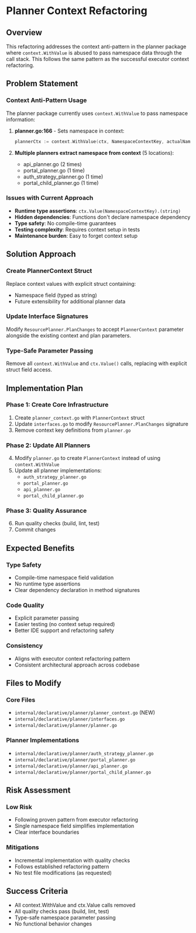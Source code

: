 # Planner Context Refactoring

## Overview
This refactoring addresses the context anti-pattern in the planner package where `context.WithValue` is abused to pass namespace data through the call stack. This follows the same pattern as the successful executor context refactoring.

## Problem Statement

### Context Anti-Pattern Usage
The planner package currently uses `context.WithValue` to pass namespace information:

1. **planner.go:166** - Sets namespace in context:
   ```go
   plannerCtx := context.WithValue(ctx, NamespaceContextKey, actualNamespace)
   ```

2. **Multiple planners extract namespace from context** (5 locations):
   - api_planner.go (2 times)
   - portal_planner.go (1 time) 
   - auth_strategy_planner.go (1 time)
   - portal_child_planner.go (1 time)

### Issues with Current Approach
- **Runtime type assertions**: `ctx.Value(NamespaceContextKey).(string)`
- **Hidden dependencies**: Functions don't declare namespace dependency
- **Type safety**: No compile-time guarantees
- **Testing complexity**: Requires context setup in tests
- **Maintenance burden**: Easy to forget context setup

## Solution Approach

### Create PlannerContext Struct
Replace context values with explicit struct containing:
- Namespace field (typed as string)
- Future extensibility for additional planner data

### Update Interface Signatures
Modify `ResourcePlanner.PlanChanges` to accept `PlannerContext` parameter alongside the existing context and plan parameters.

### Type-Safe Parameter Passing
Remove all `context.WithValue` and `ctx.Value()` calls, replacing with explicit struct field access.

## Implementation Plan

### Phase 1: Create Core Infrastructure
1. Create `planner_context.go` with `PlannerContext` struct
2. Update `interfaces.go` to modify `ResourcePlanner.PlanChanges` signature
3. Remove context key definitions from `planner.go`

### Phase 2: Update All Planners
4. Modify `planner.go` to create `PlannerContext` instead of using `context.WithValue`
5. Update all planner implementations:
   - `auth_strategy_planner.go`
   - `portal_planner.go` 
   - `api_planner.go`
   - `portal_child_planner.go`

### Phase 3: Quality Assurance
6. Run quality checks (build, lint, test)
7. Commit changes

## Expected Benefits

### Type Safety
- Compile-time namespace field validation
- No runtime type assertions
- Clear dependency declaration in method signatures

### Code Quality
- Explicit parameter passing
- Easier testing (no context setup required)
- Better IDE support and refactoring safety

### Consistency
- Aligns with executor context refactoring pattern
- Consistent architectural approach across codebase

## Files to Modify

### Core Files
- `internal/declarative/planner/planner_context.go` (NEW)
- `internal/declarative/planner/interfaces.go`
- `internal/declarative/planner/planner.go`

### Planner Implementations  
- `internal/declarative/planner/auth_strategy_planner.go`
- `internal/declarative/planner/portal_planner.go`
- `internal/declarative/planner/api_planner.go`
- `internal/declarative/planner/portal_child_planner.go`

## Risk Assessment

### Low Risk
- Following proven pattern from executor refactoring
- Single namespace field simplifies implementation
- Clear interface boundaries

### Mitigations
- Incremental implementation with quality checks
- Follows established refactoring pattern
- No test file modifications (as requested)

## Success Criteria
- All context.WithValue and ctx.Value calls removed
- All quality checks pass (build, lint, test)
- Type-safe namespace parameter passing
- No functional behavior changes